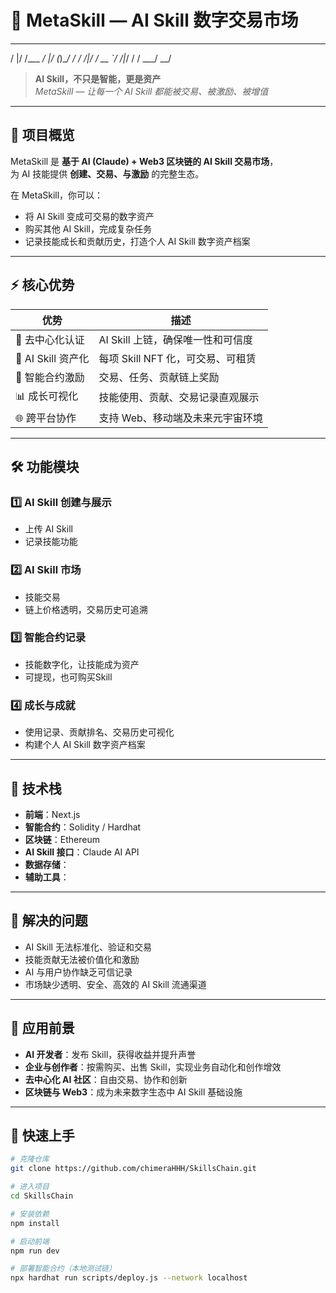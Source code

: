 # 🌌 MetaSkill — AI Skill 数字交易市场

  __  ___      __  ___ _      __ 
 /  |/  /___ _/  |/  (_)____/ /_
/ /|_/ / __ `/ /|_/ / / ___/ __/



> **AI Skill，不只是智能，更是资产**  
> *MetaSkill — 让每一个 AI Skill 都能被交易、被激励、被增值*  

---

## 🌟 项目概览
MetaSkill 是 **基于 AI (Claude) + Web3 区块链的 AI Skill 交易市场**，  
为 AI 技能提供 **创建、交易、与激励** 的完整生态。  

在 MetaSkill，你可以：
- 将 AI Skill 变成可交易的数字资产  
- 购买其他 AI Skill，完成复杂任务   
- 记录技能成长和贡献历史，打造个人 AI Skill 数字资产档案  

---

## ⚡ 核心优势
| 优势 | 描述 |
|------|------|
| 🔗 去中心化认证 | AI Skill 上链，确保唯一性和可信度 |
| 💎 AI Skill 资产化 | 每项 Skill NFT 化，可交易、可租赁 |
| 🤖 智能合约激励 | 交易、任务、贡献链上奖励 |
| 📊 成长可视化 | 技能使用、贡献、交易记录直观展示 |
| 🌐 跨平台协作 | 支持 Web、移动端及未来元宇宙环境 |

---

## 🛠 功能模块
### 1️⃣ AI Skill 创建与展示
- 上传 AI Skill  
- 记录技能功能  

### 2️⃣ AI Skill 市场
- 技能交易
- 链上价格透明，交易历史可追溯  

### 3️⃣ 智能合约记录
- 技能数字化，让技能成为资产
- 可提现，也可购买Skill  

### 4️⃣ 成长与成就
- 使用记录、贡献排名、交易历史可视化  
- 构建个人 AI Skill 数字资产档案  

---

## 🧬 技术栈
- **前端**：Next.js 
- **智能合约**：Solidity / Hardhat  
- **区块链**：Ethereum 
- **AI Skill 接口**：Claude AI API  
- **数据存储**：
- **辅助工具**：

---

## 🔗 解决的问题
- AI Skill 无法标准化、验证和交易  
- 技能贡献无法被价值化和激励  
- AI 与用户协作缺乏可信记录  
- 市场缺少透明、安全、高效的 AI Skill 流通渠道  

---

## 🌠 应用前景
- **AI 开发者**：发布 Skill，获得收益并提升声誉  
- **企业与创作者**：按需购买、出售 Skill，实现业务自动化和创作增效  
- **去中心化 AI 社区**：自由交易、协作和创新  
- **区块链与 Web3**：成为未来数字生态中 AI Skill 基础设施  

---

## 🚀 快速上手
```bash
# 克隆仓库
git clone https://github.com/chimeraHHH/SkillsChain.git

# 进入项目
cd SkillsChain

# 安装依赖
npm install

# 启动前端
npm run dev

# 部署智能合约（本地测试链）
npx hardhat run scripts/deploy.js --network localhost


